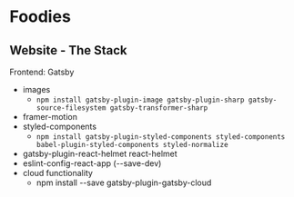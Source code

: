 # Foodies

## Website - The Stack
Frontend: Gatsby
- images
    - `npm install gatsby-plugin-image gatsby-plugin-sharp gatsby-source-filesystem gatsby-transformer-sharp`
- framer-motion
- styled-components
    - `npm install gatsby-plugin-styled-components styled-components babel-plugin-styled-components styled-normalize`
- gatsby-plugin-react-helmet react-helmet
- eslint-config-react-app (--save-dev)
- cloud functionality
    - npm install --save gatsby-plugin-gatsby-cloud
